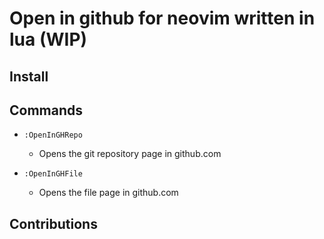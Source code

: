 # Open in github for neovim written in lua (WIP)

## Install

## Commands
- `:OpenInGHRepo`
  - Opens the git repository page in github.com  

- `:OpenInGHFile`
  - Opens the file page in github.com  

## Contributions


